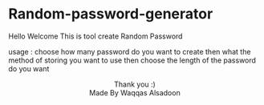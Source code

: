 
<h1> Random-password-generator </h1>

Hello Welcome 
This is tool create Random Password 

usage :
choose how many password do you want to create 
then what the method of storing you want to use 
then choose the length of the password do you want 



<center>Thank you :)</center>

<center>Made By Waqqas Alsadoon </center>
